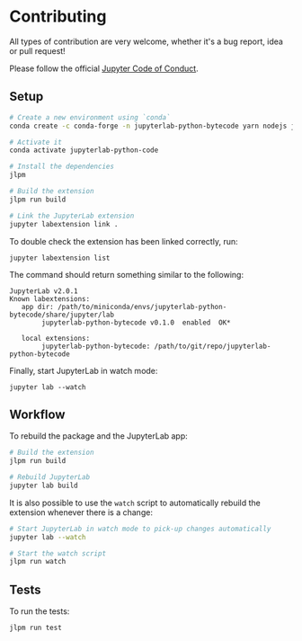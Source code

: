 # Contributing

All types of contribution are very welcome, whether it's a bug report, idea or pull request!

Please follow the official [Jupyter Code of Conduct](https://github.com/jupyter/governance/blob/master/conduct/code_of_conduct.md).

## Setup

```bash
# Create a new environment using `conda`
conda create -c conda-forge -n jupyterlab-python-bytecode yarn nodejs jupyterlab

# Activate it
conda activate jupyterlab-python-code

# Install the dependencies
jlpm

# Build the extension
jlpm run build

# Link the JupyterLab extension
jupyter labextension link .
```

To double check the extension has been linked correctly, run:

`jupyter labextension list`

The command should return something similar to the following:

```
JupyterLab v2.0.1
Known labextensions:
   app dir: /path/to/miniconda/envs/jupyterlab-python-bytecode/share/jupyter/lab
        jupyterlab-python-bytecode v0.1.0  enabled  OK*

   local extensions:
        jupyterlab-python-bytecode: /path/to/git/repo/jupyterlab-python-bytecode
```

Finally, start JupyterLab in watch mode:

`jupyter lab --watch`

## Workflow

To rebuild the package and the JupyterLab app:

```bash
# Build the extension
jlpm run build

# Rebuild JupyterLab
jupyter lab build
```

It is also possible to use the `watch` script to automatically rebuild the extension whenever there is a change:

```bash
# Start JupyterLab in watch mode to pick-up changes automatically
jupyter lab --watch

# Start the watch script
jlpm run watch
```

## Tests

To run the tests:

`jlpm run test`

